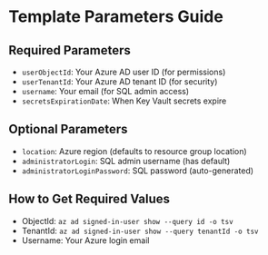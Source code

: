# Template Parameters Guide

## Required Parameters
- `userObjectId`: Your Azure AD user ID (for permissions)
- `userTenantId`: Your Azure AD tenant ID (for security)
- `username`: Your email (for SQL admin access)
- `secretsExpirationDate`: When Key Vault secrets expire

## Optional Parameters  
- `location`: Azure region (defaults to resource group location)
- `administratorLogin`: SQL admin username (has default)
- `administratorLoginPassword`: SQL password (auto-generated)

## How to Get Required Values
- ObjectId: `az ad signed-in-user show --query id -o tsv`
- TenantId: `az ad signed-in-user show --query tenantId -o tsv`
- Username: Your Azure login email
